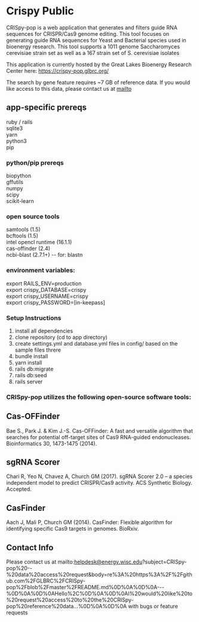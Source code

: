 # Crispy Public

CRISpy-pop is a web application that generates and filters guide RNA sequences for CRISPR/Cas9 genome editing. This tool focuses on generating guide RNA sequences for Yeast and Bacterial species used in bioenergy research. This tool supports a 1011 genome Saccharomyces cerevisiae strain set as well as a 167 strain set of S. cerevisiae isolates

This application is currently hosted by the Great Lakes Bioenergy Research Center here:
https://crispy-pop.glbrc.org/

The search by gene feature requires ~7 GB of reference data.  If you would like access to this data, please contact us at [mailto](email:helpdesk@energy.wisc.edu?subject=CRISpy-pop%20--%20data%20access%20request&body=re%3A%20https%3A%2F%2Fgithub.com%2FGLBRC%2FCRISpy-pop%2Fblob%2Fmaster%2FREADME.md%0D%0A%0D%0A---%0D%0A%0D%0AHello%2C%0D%0A%0D%0AI%20would%20like%20to%20request%20access%20to%20the%20CRISpy-pop%20reference%20data...%0D%0A%0D%0A) 


## app-specific prereqs  

ruby / rails  
sqlite3  
yarn  
python3  
pip  

### python/pip prereqs  
biopython  
gffutils  
numpy  
scipy  
scikit-learn  

### open source tools  
samtools (1.5)  
bcftools (1.5)  
intel opencl runtime (16.1.1)  
cas-offinder (2.4)  
ncbi-blast (2.7.1+) -- for: blastn  

### environment variables:  
export RAILS_ENV=production  
export crispy_DATABASE=crispy  
export crispy_USERNAME=crispy  
export crispy_PASSWORD=[in-keepass]  


### Setup Instructions  
1. install all dependencies  
2. clone repository (cd to app directory)  
3. create settings.yml and database.yml files in config/ based on the sample files threre  
4. bundle install  
5. yarn install  
6. rails db:migrate  
7. rails db:seed  
8. rails server  


### CRISpy-pop utilizes the following open-source software tools:  

## Cas-OFFinder  

Bae S., Park J. & Kim J.-S. Cas-OFFinder: A fast and versatile algorithm that searches for potential off-target sites of Cas9 RNA-guided endonucleases. Bioinformatics 30, 1473-1475 (2014).

## sgRNA Scorer
Chari R, Yeo N, Chavez A, Church GM (2017). sgRNA Scorer 2.0 – a species independent model to predict CRISPR/Cas9 activity. ACS Synthetic Biology. Accepted.

## CasFinder

Aach J, Mali P, Church GM (2014). CasFinder: Flexible algorithm for identifying specific Cas9 targets in genomes. BioRxiv.

## Contact Info

Please contact us at mailto:helpdesk@energy.wisc.edu?subject=CRISpy-pop%20--%20data%20access%20request&body=re%3A%20https%3A%2F%2Fgithub.com%2FGLBRC%2FCRISpy-pop%2Fblob%2Fmaster%2FREADME.md%0D%0A%0D%0A---%0D%0A%0D%0AHello%2C%0D%0A%0D%0AI%20would%20like%20to%20request%20access%20to%20the%20CRISpy-pop%20reference%20data...%0D%0A%0D%0A
with bugs or feature requests
